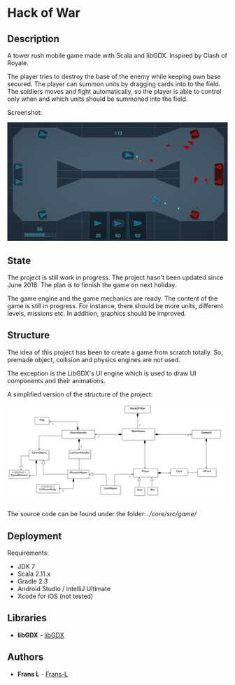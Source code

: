 # Hack of War

## Description
A tower rush mobile game made with Scala and libGDX. Inspired by Clash of Royale.

The player tries to destroy the base of the enemy while keeping own base secured. The player can summon units by dragging cards into to the field. The soldiers moves and fight automatically, so the player is able to control only when and which units should be summoned into the field. 

Screenshot:

<p align="center">
  <img src="https://github.com/Frans-L/hack-of-war/blob/master/concept/screenshot.png?raw=true" alt="Concept image"/>
</p>


## State

The project is still work in progress. The project hasn't been updated since June 2018. The plan is to finnish the game on next holiday.

The game engine and the game mechanics are ready. The content of the game is still in progress. For instance, there should be more units, different levels, missions etc. In addition, graphics should be improved.

## Structure

The idea of this project has been to create a game from scratch totally. So, premade object, collision and physics engines are not used.

The exception is the LibGDX's UI engine which is used to draw UI components and their animations.

A simplified version of the structure of the project: 

<p align="center">
  <img src="https://github.com/Frans-L/hack-of-war/blob/master/concept/structure.png?raw=true" alt="/concept/structure.png"/>
</p>


The source code can be found under the folder:  _./core/src/game/_


## Deployment

Requirements:
* JDK 7
* Scala 2.11.x
* Gradle 2.3
* Android Studio / intelliJ Ultimate
* Xcode for iOS (not tested)


## Libraries

* **libGDX** - [libGDX](https://github.com/libgdx/libgdx)


## Authors

* **Frans L** - [Frans-L](https://github.com/Frans-L)

